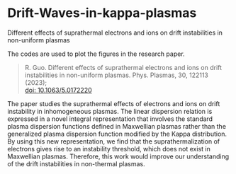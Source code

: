 # Drift-Waves-in-kappa-plasmas
Different effects of suprathermal electrons and ions on drift instabilities in non-uniform plasmas

The codes are used to plot the figures in the research paper.

> R. Guo. Different effects of suprathermal electrons and ions on drift instabilities in non-uniform plasmas. Phys. Plasmas, 30, 122113 (2023);\
> [doi: 10.1063/5.0172220](https://doi.org/10.1063/5.0172220)

The paper studies the suprathermal effects of electrons and ions on drift instability in inhomogeneous plasmas. 
The linear dispersion relation is expressed in a novel integral representation that involves the standard plasma dispersion functions defined in Maxwellian plasmas rather than the generalized plasma dispersion function modified by the Kappa distribution.
By using this new representation, we find that the suprathermalization of electrons gives rise to an instability threshold, which does not exist in Maxwellian plasmas.
Therefore, this work would improve our understanding of the drift instabilities in non-thermal plasmas.
